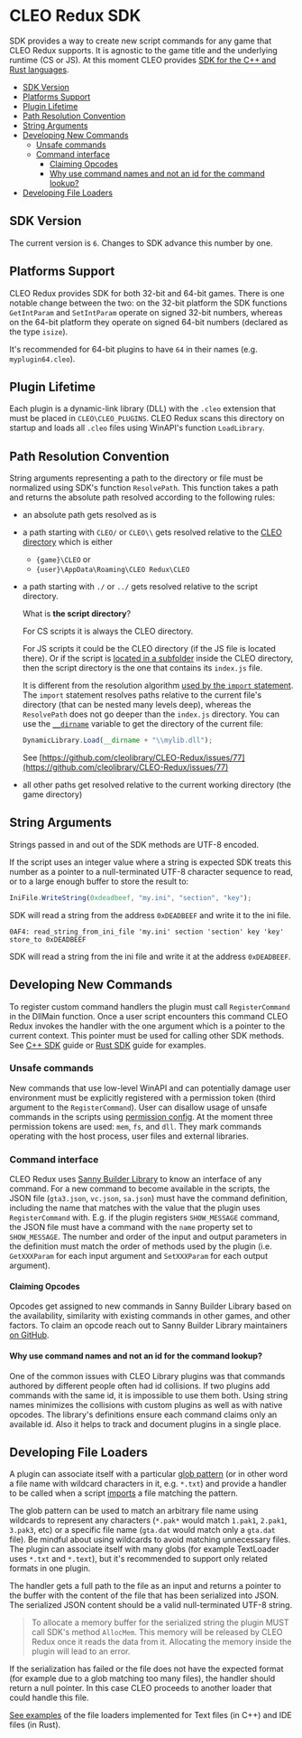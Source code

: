 # CLEO Redux SDK

SDK provides a way to create new script commands for any game that CLEO Redux supports. It is agnostic to the game title and the underlying runtime (CS or JS). At this moment CLEO provides [SDK for the C++ and Rust languages](https://github.com/cleolibrary/CLEO-Redux/tree/master/SDK).

- [SDK Version](#sdk-version)
- [Platforms Support](#platforms-support)
- [Plugin Lifetime](#plugin-lifetime)
- [Path Resolution Convention](#path-resolution-convention)
- [String Arguments](#string-arguments)
- [Developing New Commands](#developing-new-commands)
  - [Unsafe commands](#unsafe-commands)
  - [Command interface](#command-interface)
    - [Claiming Opcodes](#claiming-opcodes)
    - [Why use command names and not an id for the command lookup?](#why-use-command-names-and-not-an-id-for-the-command-lookup)
- [Developing File Loaders](#developing-file-loaders)

## SDK Version

The current version is `6`. Changes to SDK advance this number by one.

## Platforms Support

CLEO Redux provides SDK for both 32-bit and 64-bit games. There is one notable change between the two: on the 32-bit platform the SDK functions `GetIntParam` and `SetIntParam` operate on signed 32-bit numbers, whereas on the 64-bit platform they operate on signed 64-bit numbers (declared as the type `isize`).

It's recommended for 64-bit plugins to have `64` in their names (e.g. `myplugin64.cleo`).

## Plugin Lifetime

Each plugin is a dynamic-link library (DLL) with the `.cleo` extension that must be placed in `CLEO\CLEO_PLUGINS`. CLEO Redux scans this directory on startup and loads all `.cleo` files using WinAPI's function `LoadLibrary`.

## Path Resolution Convention

String arguments representing a path to the directory or file must be normalized using SDK's function `ResolvePath`. This function takes a path and returns the absolute path resolved according to the following rules:

- an absolute path gets resolved as is
- a path starting with `CLEO/` or `CLEO\\` gets resolved relative to the [CLEO directory](./cleo-directory.md) which is either
  - `{game}\CLEO` or
  - `{user}\AppData\Roaming\CLEO Redux\CLEO`
- a path starting with `./` or `../` gets resolved relative to the script directory.

  What is **the script directory**?

  For CS scripts it is always the CLEO directory.

  For JS scripts it could be the CLEO directory (if the JS file is located there). Or if the script is [located in a subfolder](./script-lifecycle.md#organizing-scripts) inside the CLEO directory, then the script directory is the one that contains its `index.js` file.

  It is different from the resolution algorithm [used by the `import` statement](./imports.md#importing-scripts). The `import` statement resolves paths relative to the current file's directory (that can be nested many levels deep), whereas the `ResolvePath` does not go deeper than the `index.js` directory. You can use the [`__dirname`](./api.md#__dirname) variable to get the directory of the current file:

  ```js
  DynamicLibrary.Load(__dirname + "\\mylib.dll");
  ```

  See [https://github.com/cleolibrary/CLEO-Redux/issues/77](https://github.com/cleolibrary/CLEO-Redux/issues/77)

- all other paths get resolved relative to the current working directory (the game directory)

## String Arguments

Strings passed in and out of the SDK methods are UTF-8 encoded.

If the script uses an integer value where a string is expected SDK treats this number as a pointer to a null-terminated UTF-8 character sequence to read, or to a large enough buffer to store the result to:

```js
IniFile.WriteString(0xdeadbeef, "my.ini", "section", "key");
```

SDK will read a string from the address `0xDEADBEEF` and write it to the ini file.

```
0AF4: read_string_from_ini_file 'my.ini' section 'section' key 'key' store_to 0xDEADBEEF
```

SDK will read a string from the ini file and write it at the address `0xDEADBEEF`.

## Developing New Commands

To register custom command handlers the plugin must call `RegisterCommand` in the DllMain function. Once a user script encounters this command CLEO Redux invokes the handler with the one argument which is a pointer to the current context. This pointer must be used for calling other SDK methods. See [C++ SDK](./cpp-sdk.md) guide or [Rust SDK](./rust-sdk.md) guide for examples.

### Unsafe commands

New commands that use low-level WinAPI and can potentially damage user environment must be explicitly registered with a permission token (third argument to the `RegisterCommand`). User can disallow usage of unsafe commands in the scripts using [permission config](./permissions.md). At the moment three permission tokens are used: `mem`, `fs`, and `dll`. They mark commands operating with the host process, user files and external libraries.

### Command interface

CLEO Redux uses [Sanny Builder Library](https://library.sannybuilder.com) to know an interface of any command. For a new command to become available in the scripts, the JSON file (`gta3.json`, `vc.json`, `sa.json`) must have the command definition, including the name that matches with the value that the plugin uses `RegisterCommand` with. E.g. if the plugin registers `SHOW_MESSAGE` command, the JSON file must have a command with the `name` property set to `SHOW_MESSAGE`. The number and order of the input and output parameters in the definition must match the order of methods used by the plugin (i.e. `GetXXXParam` for each input argument and `SetXXXParam` for each output argument).

#### Claiming Opcodes

Opcodes get assigned to new commands in Sanny Builder Library based on the availability, similarity with existing commands in other games, and other factors. To claim an opcode reach out to Sanny Builder Library maintainers [on GitHub](https://github.com/sannybuilder/library/issues).

#### Why use command names and not an id for the command lookup?

One of the common issues with CLEO Library plugins was that commands authored by different people often had id collisions. If two plugins add commands with the same id, it is impossible to use them both. Using string names minimizes the collisions with custom plugins as well as with native opcodes. The library's definitions ensure each command claims only an available id. Also it helps to track and document plugins in a single place.

## Developing File Loaders

A plugin can associate itself with a particular [glob pattern](<https://en.wikipedia.org/wiki/Glob_(programming)>) (or in other word a file name with wildcard characters in it, e.g. `*.txt`) and provide a handler to be called when a script [imports](./imports.md) a file matching the pattern.

The glob pattern can be used to match an arbitrary file name using wildcards to represent any characters (`*.pak*` would match `1.pak1`, `2.pak1`, `3.pak3`, etc) or a specific file name (`gta.dat` would match only a `gta.dat` file). Be mindful about using wildcards to avoid matching unnecessary files. The plugin can associate itself with many globs (for example TextLoader uses `*.txt` and `*.text`), but it's recommended to support only related formats in one plugin.

The handler gets a full path to the file as an input and returns a pointer to the buffer with the content of the file that has been serialized into JSON. The serialized JSON content should be a valid null-terminated UTF-8 string.

> To allocate a memory buffer for the serialized string the plugin MUST call SDK's method `AllocMem`. This memory will be released by CLEO Redux once it reads the data from it. Allocating the memory inside the plugin will lead to an error.

If the serialization has failed or the file does not have the expected format (for example due to a glob matching too many files), the handler should return a null pointer. In this case CLEO proceeds to another loader that could handle this file.

[See examples](https://github.com/cleolibrary/CLEO-Redux/tree/master/loaders) of the file loaders implemented for Text files (in C++) and IDE files (in Rust).

